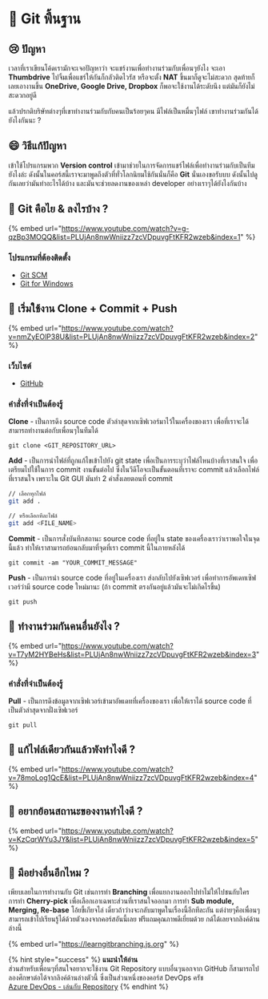 # 👶 Git พื้นฐาน

## 😢 ปัญหา

เวลาที่เราเขียนโค้ดเรามักจะเจอปัญหาว่า จะแชร์งานเพื่อทำงานร่วมกับเพื่อนๆยังไง จะเอา **Thumbdrive** ไปจิ้มเพื่อแชร์ให้กันก็กลัวติดไวรัส หรือจะตั้ง **NAT** ขึ้นมาก็ดูจะไม่สะดวก สุดท้ายก็เลยเอางานขึ้น **OneDrive, Google Drive, Dropbox** ก็พอจะใช้งานได้ระดับนึง แต่มันก็ยังไม่สะดวกอยู่ดี

แล้วปรกติบริษัทต่างๆที่เขาทำงานร่วมกับกับคนเป็นร้อยๆคน มีไฟล์เป็นหมื่นๆไฟล์ เขาทำงานร่วมกันได้ยังไงกันนะ ?

## 😄 วิธีแก้ปัญหา

เข้าใช้โปรแกรมพวก **Version control** เข้ามาช่วยในการจัดการแชร์ไฟล์เพื่อทำงานร่วมกับเป็นทีมยังไงล่ะ ดังนั้นในคอร์สนี้เราจะมาพูดถึงตัวที่ทั่วโลกนิยมใช้กันนั่นก็คือ **Git** นั่นเองขอรับบบ ดังนั้นไปดูกันเลยว่ามันทำอะไรได้บ้าง และมันจะช่วยลดงานของเหล่า developer อย่างเราๆได้ยังไงกันบ้าง

## 🤔 Git คือไย & ลงไรบ้าง ?

{% embed url="https://www.youtube.com/watch?v=g-qzBp3MOQQ&list=PLUjAn8nwWniizz7zcVDpuvgFtKFR2wzeb&index=1" %}

### โปรแกรมที่ต้องติดตั้ง

* [Git SCM](https://git-scm.com/)
* [Git for Windows](https://gitforwindows.org/)

## 🤔 เริ่มใช้งาน Clone + Commit + Push

{% embed url="https://www.youtube.com/watch?v=nmZyEOlP38U&list=PLUjAn8nwWniizz7zcVDpuvgFtKFR2wzeb&index=2" %}

### เว็บไซต์

* [GitHub](https://github.com/)

### คำสั่งที่จำเป็นต้องรู้

**Clone** - เป็นการดึง source code ตัวล่าสุดจากเซิฟเวอร์มาไว้ในเครื่องของเรา เพื่อที่เราจะได้สามารถทำงานต่อกับเพื่อนๆในทีมได้

```text
git clone <GIT_REPOSITORY_URL>
```

**Add** - เป็นการนำไฟล์ที่ถูกแก้ไขเข้าไปยัง git state เพื่อเป็นการระบุว่าไฟล์ไหนบ้างที่เราสนใจ เพื่อเตรียมไปใช้ในการ commit งานขั้นต่อไป ซึ่งในวีดีโอจะเป็นขั้นตอนที่เราจะ commit แล้วเลือกไฟล์ที่เราสนใจ เพราะใน Git GUI มันทำ 2 คำสั่งเลยตอนที่ commit

```bash
// เลือกทุกไฟล์
git add .

// หรือเลือกทีละไฟล์
git add <FILE_NAME>
```

**Commit** - เป็นการสั่งบันทึกสถานะ source code ที่อยู่ใน state ของเครื่องเราว่าเราพอใจในจุดนี้แล้ว ทำให้เราสามารถย้อนกลับมาที่จุดที่เรา commit นี้ในภายหลังได้

```text
git commit -am "YOUR_COMMIT_MESSAGE"
```

**Push** - เป็นการนำ source code ที่อยู่ในเครื่องเรา ส่งกลับไปยังเซิฟเวอร์ เพื่อทำการอัพเดทเซิฟเวอร์ว่ามี source code ใหม่มานะ \(ถ้า commit ตรงกันอยู่แล้วมันจะไม่เกิดไรขึ้น\)

```text
git push
```

## 🤔 ทำงานร่วมกันคนอื่นยังไง ?

{% embed url="https://www.youtube.com/watch?v=T7yM2HYBeHs&list=PLUjAn8nwWniizz7zcVDpuvgFtKFR2wzeb&index=3" %}

### คำสั่งที่จำเป็นต้องรู้

**Pull** - เป็นการดึงข้อมูลจากเซิฟเวอร์เข้ามาอัพเดทที่เครื่องของเรา เพื่อให้เราได้ source code ที่เป็นตัวล่าสุดจากฝั่งเซิฟเวอร์

```text
git pull
```

## 🤔 แก้ไฟล์เดียวกันแล้วพังทำไงดี ?

{% embed url="https://www.youtube.com/watch?v=78moLog1QcE&list=PLUjAn8nwWniizz7zcVDpuvgFtKFR2wzeb&index=4" %}

## 🤔 อยากย้อนสถานะของงานทำไงดี ?

{% embed url="https://www.youtube.com/watch?v=KzCqrWYu3JY&list=PLUjAn8nwWniizz7zcVDpuvgFtKFR2wzeb&index=5" %}

## 🤔 มีอย่างอื่นอีกไหม ?

เพียบเลยในการทำงานกับ Git เช่นการทำ **Branching** เพื่อแยกงานออกไปทำไม่ให้ไปชนกับใคร การทำ **Cherry-pick** เพื่อเลือกเอาเฉพาะส่วนที่เราสนใจออกมา การทำ **Sub module, Merging, Re-base** โอ้ยขี้เกียจไล่ เดี๋ยวถ้าว่างจะกลับมาพูดในเรื่องนี้อีกทีละกัน แต่ง่ายๆคือเพื่อนๆสามารถเข้าไปเรียนรู้ได้ด้วยตัวเองจากคอร์สอันนี้เลย ฟรีแถมคุณภาพดีเยี่ยมด้วย กด้ได้เลยจากลิงค์ด้านล่างนี้

{% embed url="https://learngitbranching.js.org" %}

{% hint style="success" %}
**แนะนำให้อ่าน**  
ส่วนสำหรับเพื่อนๆที่สนใจอยากจะใช้งาน Git Repository แบบอื่นๆนอกจาก GitHub ก็สามารถไปลองศึกษาต่อได้จากลิงค์ด้านล่างตัวนี้ ซึ่งเป็นส่วนหนึ่งของคอร์ส DevOps ครัช  
[Azure DevOps - เล่นกับ Repository](https://saladpuk.gitbook.io/learn/cloud/azure-devops/repository)
{% endhint %}

